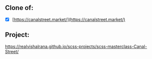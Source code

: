 ## Clone of:

- [x] [https://canalstreet.market/](https://canalstreet.market/)

## Project:

https://realvishalrana.github.io/scss-projects/scss-masterclass-Canal-Street/